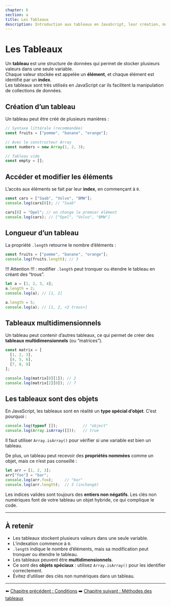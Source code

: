 ```yaml
---
chapter: 6
section: a
title: Les Tableaux
description: Introduction aux tableaux en JavaScript, leur création, manipulation, particularités et pièges courants.
---
```


# Les Tableaux

Un **tableau** est une structure de données qui permet de stocker plusieurs valeurs dans une seule variable.  
Chaque valeur stockée est appelée un **élément**, et chaque élément est identifié par un **index**.  
Les tableaux sont très utilisés en JavaScript car ils facilitent la manipulation de collections de données.


## Création d’un tableau

Un tableau peut être créé de plusieurs manières :

```javascript
// Syntaxe littérale (recommandée)
const fruits = ["pomme", "banane", "orange"];

// Avec le constructeur Array
const numbers = new Array(1, 2, 3);

// Tableau vide
const empty = [];
```


## Accéder et modifier les éléments

L’accès aux éléments se fait par leur **index**, en commençant à `0`.

```javascript
const cars = ["Saab", "Volvo", "BMW"];
console.log(cars[0]); // "Saab"

cars[0] = "Opel"; // on change le premier élément
console.log(cars); // ["Opel", "Volvo", "BMW"]
```


## Longueur d’un tableau

La propriété `.length` retourne le nombre d’éléments :

```javascript
const fruits = ["pomme", "banane", "orange"];
console.log(fruits.length); // 3
```

!!! Attention !!! : modifier `.length` peut tronquer ou étendre le tableau en créant des “trous”.

```javascript
let a = [1, 2, 3, 4];
a.length = 2;
console.log(a); // [1, 2]

a.length = 5;
console.log(a); // [1, 2, <3 trous>]
```


## Tableaux multidimensionnels

Un tableau peut contenir d’autres tableaux, ce qui permet de créer des **tableaux multidimensionnels** (ou “matrices”).

```javascript
const matrix = [
  [1, 2, 3],
  [4, 5, 6],
  [7, 8, 9]
];

console.log(matrix[0][1]); // 2
console.log(matrix[2][0]); // 7
```


## Les tableaux sont des objets

En JavaScript, les tableaux sont en réalité un **type spécial d’objet**.
C’est pourquoi :

```javascript
console.log(typeof []);           // "object"
console.log(Array.isArray([]));   // true
```

Il faut utiliser `Array.isArray()` pour vérifier si une variable est bien un tableau.

De plus, un tableau peut recevoir des **propriétés nommées** comme un objet, mais ce n’est pas conseillé :

```javascript
let arr = [1, 2, 3];
arr["foo"] = "bar";
console.log(arr.foo);     // "bar"
console.log(arr.length);  // 3 (inchangé)
```

Les indices valides sont toujours des **entiers non négatifs**. Les clés non numériques font de votre tableau un objet hybride, ce qui complique le code.

---

## À retenir

* Les tableaux stockent plusieurs valeurs dans une seule variable.
* L’indexation commence à `0`.
* `.length` indique le nombre d’éléments, mais sa modification peut tronquer ou étendre le tableau.
* Les tableaux peuvent être **multidimensionnels**.
* Ce sont des **objets spéciaux** : utilisez `Array.isArray()` pour les identifier correctement.
* Évitez d’utiliser des clés non numériques dans un tableau.

---

⬅️ [Chapitre précédent : Conditions](../05_conditional/g_Exercices.md)
➡️ [Chapitre suivant : Méthodes des tableaux](./x_methodes.md)
